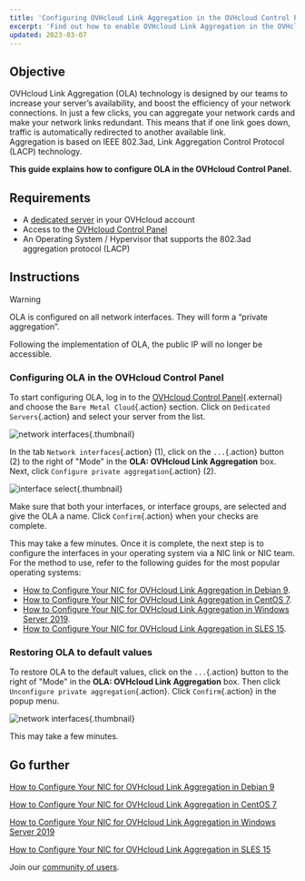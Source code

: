 ```yaml
---
title: 'Configuring OVHcloud Link Aggregation in the OVHcloud Control Panel'
excerpt: 'Find out how to enable OVHcloud Link Aggregation in the OVHcloud Control Panel'
updated: 2023-03-07
---
```


## Objective

OVHcloud Link Aggregation (OLA) technology is designed by our teams to increase your server’s availability, and boost the efficiency of your network connections. In just a few clicks, you can aggregate your network cards and make your network links redundant. This means that if one link goes down, traffic is automatically redirected to another available link.<br>
Aggregation is based on IEEE 802.3ad, Link Aggregation Control Protocol (LACP) technology.

**This guide explains how to configure OLA in the OVHcloud Control Panel.**

## Requirements

- A [dedicated server](https://www.ovhcloud.com/en-ie/bare-metal/) in your OVHcloud account
- Access to the [OVHcloud Control Panel](/links/manager)
- An Operating System / Hypervisor that supports the 802.3ad aggregation protocol (LACP)

## Instructions

> [!warning]
>
> OLA is configured on all network interfaces. They will form a “private aggregation”.
>
> Following the implementation of OLA, the public IP will no longer be accessible.
>

### Configuring OLA in the OVHcloud Control Panel

To start configuring OLA, log in to the [OVHcloud Control Panel](/links/manager){.external} and choose the `Bare Metal Cloud`{.action} section. Click on `Dedicated Servers`{.action} and select your server from the list.

![network interfaces](images/network_interfaces2022.png){.thumbnail}

In the tab `Network interfaces`{.action} (1), click on the `...`{.action} button (2) to the right of "Mode" in the **OLA: OVHcloud Link Aggregation** box. Next, click `Configure private aggregation`{.action}  (2).

![interface select](images/interface_select2021.png){.thumbnail}

Make sure that both your interfaces, or interface groups, are selected and give the OLA a name. Click `Confirm`{.action} when your checks are complete.

This may take a few minutes. Once it is complete, the next step is to configure the interfaces in your operating system via a NIC link or NIC team. For the method to use, refer to the following guides for the most popular operating systems:

- [How to Configure Your NIC for OVHcloud Link Aggregation in Debian 9](/pages/bare_metal_cloud/dedicated_servers/ola-enable-debian9).
- [How to Configure Your NIC for OVHcloud Link Aggregation in CentOS 7](/pages/bare_metal_cloud/dedicated_servers/ola-enable-centos7).
- [How to Configure Your NIC for OVHcloud Link Aggregation in Windows Server 2019](/pages/bare_metal_cloud/dedicated_servers/ola-enable-w2k19).
- [How to Configure Your NIC for OVHcloud Link Aggregation in SLES 15](/pages/bare_metal_cloud/dedicated_servers/ola-enable-sles15).

### Restoring OLA to default values

To restore OLA to the default values, click on the `...`{.action} button to the right of "Mode" in the **OLA: OVHcloud Link Aggregation** box. Then click `Unconfigure private aggregation`{.action}. Click `Confirm`{.action} in the popup menu.

![network interfaces](images/default_settings2021.png){.thumbnail}

This may take a few minutes.

## Go further

[How to Configure Your NIC for OVHcloud Link Aggregation in Debian 9](/pages/bare_metal_cloud/dedicated_servers/ola-enable-debian9)

[How to Configure Your NIC for OVHcloud Link Aggregation in CentOS 7](/pages/bare_metal_cloud/dedicated_servers/ola-enable-centos7)

[How to Configure Your NIC for OVHcloud Link Aggregation in Windows Server 2019](/pages/bare_metal_cloud/dedicated_servers/ola-enable-w2k19)

[How to Configure Your NIC for OVHcloud Link Aggregation in SLES 15](/pages/bare_metal_cloud/dedicated_servers/ola-enable-sles15)

Join our [community of users](/links/community).
